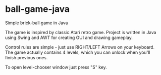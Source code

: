 # ball-game-java
Simple brick-ball game in Java
<p>The game is inspired by classic Atari retro game. Project is written in Java using Swing and AWT for creating GUI and drawing gameplay.</p>
<p>Control rules are simple - just use RIGHT/LEFT Arrows on your keyboard. The game actually contains 4 levels, which you can unlock when you'll finish previous ones.</p>
<p>To open level-chooser window just press "S" key.</p>
